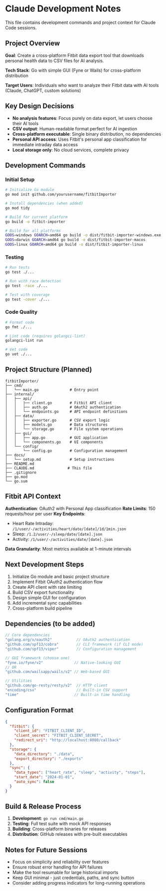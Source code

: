 # Claude Development Notes

This file contains development commands and project context for Claude Code sessions.

## Project Overview

**Goal**: Create a cross-platform Fitbit data export tool that downloads personal health data to CSV files for AI analysis.

**Tech Stack**: Go with simple GUI (Fyne or Wails) for cross-platform distribution

**Target Users**: Individuals who want to analyze their Fitbit data with AI tools (Claude, ChatGPT, custom solutions)

## Key Design Decisions

- **No analysis features**: Focus purely on data export, let users choose their AI tools
- **CSV output**: Human-readable format perfect for AI ingestion  
- **Cross-platform executable**: Single binary distribution, no dependencies
- **Personal API access**: Uses Fitbit's personal app classification for immediate intraday data access
- **Local storage only**: No cloud services, complete privacy

## Development Commands

### Initial Setup
```bash
# Initialize Go module
go mod init github.com/yourusername/fitbitImporter

# Install dependencies (when added)
go mod tidy

# Build for current platform  
go build -o fitbit-importer

# Build for all platforms
GOOS=windows GOARCH=amd64 go build -o dist/fitbit-importer-windows.exe
GOOS=darwin GOARCH=amd64 go build -o dist/fitbit-importer-macos
GOOS=linux GOARCH=amd64 go build -o dist/fitbit-importer-linux
```

### Testing
```bash
# Run tests
go test ./...

# Run with race detection
go test -race ./...

# Test with coverage
go test -cover ./...
```

### Code Quality
```bash
# Format code
go fmt ./...

# Lint code (requires golangci-lint)
golangci-lint run

# Vet code
go vet ./...
```

## Project Structure (Planned)

```
fitbitImporter/
├── cmd/
│   └── main.go              # Entry point
├── internal/
│   ├── api/
│   │   ├── client.go        # Fitbit API client
│   │   ├── auth.go          # OAuth2 authentication
│   │   └── endpoints.go     # API endpoint definitions
│   ├── data/
│   │   ├── exporter.go      # CSV export logic
│   │   ├── models.go        # Data structures
│   │   └── storage.go       # File system operations
│   ├── gui/
│   │   ├── app.go           # GUI application
│   │   └── components.go    # UI components
│   └── config/
│       └── config.go        # Configuration management
├── docs/
│   └── setup.md             # Setup instructions
├── README.md
├── CLAUDE.md               # This file
├── .gitignore
├── go.mod
└── go.sum
```

## Fitbit API Context

**Authentication**: OAuth2 with Personal App classification
**Rate Limits**: 150 requests/hour per user
**Key Endpoints**:
- Heart Rate Intraday: `/1/user/-/activities/heart/date/[date]/1d/1min.json`
- Sleep: `/1.2/user/-/sleep/date/[date].json`
- Activity: `/1/user/-/activities/date/[date].json`

**Data Granularity**: Most metrics available at 1-minute intervals

## Next Development Steps

1. Initialize Go module and basic project structure
2. Implement Fitbit OAuth2 authentication flow
3. Create API client with rate limiting
4. Build CSV export functionality
5. Design simple GUI for configuration
6. Add incremental sync capabilities
7. Cross-platform build pipeline

## Dependencies (to be added)

```go
// Core dependencies
"golang.org/x/oauth2"           // OAuth2 authentication
"github.com/spf13/cobra"        // CLI framework (if CLI mode)
"github.com/spf13/viper"        // Configuration management

// GUI framework (choose one)
"fyne.io/fyne/v2"              // Native-looking GUI
// OR
"github.com/wailsapp/wails/v2" // Web-based GUI

// Utilities
"github.com/go-resty/resty/v2"  // HTTP client
"encoding/csv"                  // Built-in CSV support
"time"                         // Built-in time handling
```

## Configuration Format

```json
{
  "fitbit": {
    "client_id": "FITBIT_CLIENT_ID",
    "client_secret": "FITBIT_CLIENT_SECRET",
    "redirect_uri": "http://localhost:8080/callback"
  },
  "storage": {
    "data_directory": "./data",
    "export_directory": "./exports"
  },
  "sync": {
    "data_types": ["heart_rate", "sleep", "activity", "steps"],
    "start_date": "2024-01-01",
    "auto_sync": false
  }
}
```

## Build & Release Process

1. **Development**: `go run cmd/main.go`
2. **Testing**: Full test suite with mock API responses
3. **Building**: Cross-platform binaries for releases
4. **Distribution**: GitHub releases with pre-built executables

## Notes for Future Sessions

- Focus on simplicity and reliability over features
- Ensure robust error handling for API failures
- Make the tool resumable for large historical imports
- Keep GUI minimal - just credentials, paths, and sync button
- Consider adding progress indicators for long-running operations